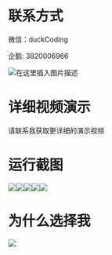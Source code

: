 # 联系方式

微信：duckCoding

企鹅: 3820006966

![在这里插入图片描述](http://upload.cxycsx.vip/91ab4bcb4f2c4c6db86365bb6d6e9c62.jpeg)

# 详细视频演示

请联系我获取更详细的演示视频

# 运行截图

![](http://www.bysj52.com/uploadfile/ueditor/image/202306/%E6%AF%95%E8%AE%BEspringboot264%E5%9F%BA%E4%BA%8EJAVA%E7%9A%84%E6%B0%91%E6%97%8F%E5%A9%9A%E7%BA%B1%E9%A2%84%E5%AE%9A%E7%B3%BB%E7%BB%9F%E7%9A%84%E6%AF%95%E4%B8%9A%E8%AE%BE%E8%AE%A1/1.png)![](http://www.bysj52.com/uploadfile/ueditor/image/202306/%E6%AF%95%E8%AE%BEspringboot264%E5%9F%BA%E4%BA%8EJAVA%E7%9A%84%E6%B0%91%E6%97%8F%E5%A9%9A%E7%BA%B1%E9%A2%84%E5%AE%9A%E7%B3%BB%E7%BB%9F%E7%9A%84%E6%AF%95%E4%B8%9A%E8%AE%BE%E8%AE%A1/3.png)![](http://www.bysj52.com/uploadfile/ueditor/image/202306/%E6%AF%95%E8%AE%BEspringboot264%E5%9F%BA%E4%BA%8EJAVA%E7%9A%84%E6%B0%91%E6%97%8F%E5%A9%9A%E7%BA%B1%E9%A2%84%E5%AE%9A%E7%B3%BB%E7%BB%9F%E7%9A%84%E6%AF%95%E4%B8%9A%E8%AE%BE%E8%AE%A1/2.png)![](http://www.bysj52.com/uploadfile/ueditor/image/202306/%E6%AF%95%E8%AE%BEspringboot264%E5%9F%BA%E4%BA%8EJAVA%E7%9A%84%E6%B0%91%E6%97%8F%E5%A9%9A%E7%BA%B1%E9%A2%84%E5%AE%9A%E7%B3%BB%E7%BB%9F%E7%9A%84%E6%AF%95%E4%B8%9A%E8%AE%BE%E8%AE%A1/4.png)![](http://www.bysj52.com/uploadfile/ueditor/image/202306/%E6%AF%95%E8%AE%BEspringboot264%E5%9F%BA%E4%BA%8EJAVA%E7%9A%84%E6%B0%91%E6%97%8F%E5%A9%9A%E7%BA%B1%E9%A2%84%E5%AE%9A%E7%B3%BB%E7%BB%9F%E7%9A%84%E6%AF%95%E4%B8%9A%E8%AE%BE%E8%AE%A1/5.png)

# 为什么选择我

![](http://upload.cxycsx.vip/%E7%A8%8B%E5%BA%8F%E8%AE%BE%E8%AE%A1.png)

